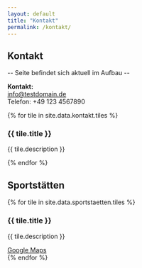 ```yaml
---
layout: default
title: "Kontakt"
permalink: /kontakt/
---
```


## Kontakt

-- Seite befindet sich aktuell im Aufbau --


**Kontakt:**  
<span class="email-highlight"><a href="mailto:info@testdomain.de">info@testdomain.de</a></span>  
Telefon: +49 123 4567890

<div class="tiles-container">
    {% for tile in site.data.kontakt.tiles %}
    <div class="tile">
        <h3>{{ tile.title }}</h3>
        <p>{{ tile.description }}</p>
    </div>
    {% endfor %}
</div>

## Sportstätten

<div class="tiles-container">
    {% for tile in site.data.sportstaetten.tiles %}
    <div class="tile">
        <h3>{{ tile.title }}</h3>
        <p>{{ tile.description }}</p>
        <a href="{{ tile.map_link }}" target="_blank">Google Maps</a>
    </div>
    {% endfor %}
</div>
